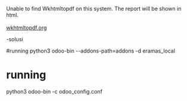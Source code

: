 Unable to find Wkhtmltopdf on this system. The report will be shown in html.<br><br><a href="http://wkhtmltopdf.org/" target="_blank">wkhtmltopdf.org</a>

-solusi

#running
python3 odoo-bin --addons-path=addons -d eramas_local

# running
python3 odoo-bin -c odoo_config.conf
